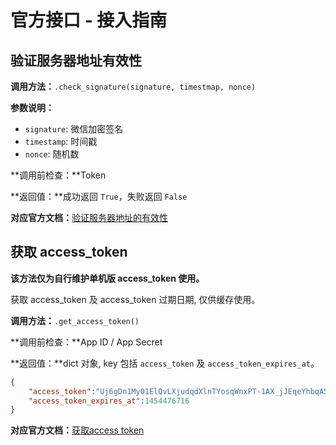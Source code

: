 # 官方接口 - 接入指南

## 验证服务器地址有效性

**调用方法：**`.check_signature(signature, timestmap, nonce)`

**参数说明：**

* `signature`: 微信加密签名
* `timestamp`: 时间戳
* `nonce`: 随机数

**调用前检查：**Token

**返回值：**成功返回 `True`，失败返回 `False`

**对应官方文档：**[验证服务器地址的有效性](http://mp.weixin.qq.com/wiki/8/f9a0b8382e0b77d87b3bcc1ce6fbc104.html#.E7.AC.AC.E4.BA.8C.E6.AD.A5.EF.BC.9A.E9.AA.8C.E8.AF.81.E6.9C.8D.E5.8A.A1.E5.99.A8.E5.9C.B0.E5.9D.80.E7.9A.84.E6.9C.89.E6.95.88.E6.80.A7)

## 获取 access_token

**该方法仅为自行维护单机版 access_token 使用。**

获取 access_token 及 access_token 过期日期, 仅供缓存使用。

**调用方法：**`.get_access_token()`

**调用前检查：**App ID / App Secret

**返回值：**dict 对象, key 包括 `access_token` 及 `access_token_expires_at`。

```json
{
    "access_token":"Uj6gDn1My01ElQvLXjudqdXlnTYosqWnxPT-1AX_jJEqeYhbqASZXPlnur7k6YV7Erjvd_JDXbQWeZYIMmu958WV4VWe7GKD65q_VLHecTp8nA5DwU_DOdmVBACU2wDkPGBbAHAEVQ",
    "access_token_expires_at":1454476716
}
```

**对应官方文档：**[获取access token](http://mp.weixin.qq.com/wiki/14/9f9c82c1af308e3b14ba9b973f99a8ba.html)


